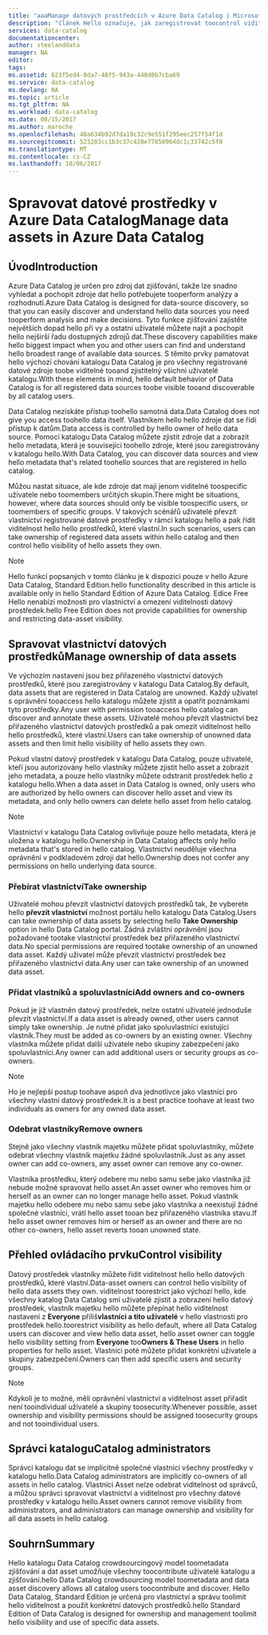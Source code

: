 ```yaml
---
title: "aaaManage datových prostředcích v Azure Data Catalog | Microsoft Docs"
description: "článek Hello označuje, jak zaregistrovat toocontrol viditelnost a vlastnictví datových prostředků v Azure Data Catalog."
services: data-catalog
documentationcenter: 
author: steelanddata
manager: NA
editor: 
tags: 
ms.assetid: 623f5ed4-8da7-48f5-943a-448d0b7cba69
ms.service: data-catalog
ms.devlang: NA
ms.topic: article
ms.tgt_pltfrm: NA
ms.workload: data-catalog
ms.date: 08/15/2017
ms.author: maroche
ms.openlocfilehash: 48a634b92d7da19c32c9e551f295eec257f54f1d
ms.sourcegitcommit: 523283cc1b3c37c428e77850964dc1c33742c5f0
ms.translationtype: MT
ms.contentlocale: cs-CZ
ms.lasthandoff: 10/06/2017
---
```

# <a name="manage-data-assets-in-azure-data-catalog"></a><span data-ttu-id="3e176-103">Spravovat datové prostředky v Azure Data Catalog</span><span class="sxs-lookup"><span data-stu-id="3e176-103">Manage data assets in Azure Data Catalog</span></span>
## <a name="introduction"></a><span data-ttu-id="3e176-104">Úvod</span><span class="sxs-lookup"><span data-stu-id="3e176-104">Introduction</span></span>
<span data-ttu-id="3e176-105">Azure Data Catalog je určen pro zdroj dat zjišťování, takže lze snadno vyhledat a pochopit zdroje dat hello potřebujete tooperform analýzy a rozhodnutí.</span><span class="sxs-lookup"><span data-stu-id="3e176-105">Azure Data Catalog is designed for data-source discovery, so that you can easily discover and understand hello data sources you need tooperform analysis and make decisions.</span></span> <span data-ttu-id="3e176-106">Tyto funkce zjišťování zajistěte největších dopad hello při vy a ostatní uživatelé můžete najít a pochopit hello nejširší řadu dostupných zdrojů dat.</span><span class="sxs-lookup"><span data-stu-id="3e176-106">These discovery capabilities make hello biggest impact when you and other users can find and understand hello broadest range of available data sources.</span></span> <span data-ttu-id="3e176-107">S těmito prvky pamatovat hello výchozí chování katalogu Data Catalog je pro všechny registrované datové zdroje toobe viditelné tooand zjistitelný všichni uživatelé katalogu.</span><span class="sxs-lookup"><span data-stu-id="3e176-107">With these elements in mind, hello default behavior of Data Catalog is for all registered data sources toobe visible tooand discoverable by all catalog users.</span></span>

<span data-ttu-id="3e176-108">Data Catalog nezískáte přístup toohello samotná data.</span><span class="sxs-lookup"><span data-stu-id="3e176-108">Data Catalog does not give you access toohello data itself.</span></span> <span data-ttu-id="3e176-109">Vlastníkem hello hello zdroje dat se řídí přístup k datům.</span><span class="sxs-lookup"><span data-stu-id="3e176-109">Data access is controlled by hello owner of hello data source.</span></span> <span data-ttu-id="3e176-110">Pomocí katalogu Data Catalog můžete zjistit zdroje dat a zobrazit hello metadata, která je související toohello zdroje, které jsou zaregistrovány v katalogu hello.</span><span class="sxs-lookup"><span data-stu-id="3e176-110">With Data Catalog, you can discover data sources and view hello metadata that's related toohello sources that are registered in hello catalog.</span></span>

<span data-ttu-id="3e176-111">Můžou nastat situace, ale kde zdroje dat mají jenom viditelné toospecific uživatele nebo toomembers určitých skupin.</span><span class="sxs-lookup"><span data-stu-id="3e176-111">There might be situations, however, where data sources should only be visible toospecific users, or toomembers of specific groups.</span></span> <span data-ttu-id="3e176-112">V takových scénářů uživatelé převzít vlastnictví registrované datové prostředky v rámci katalogu hello a pak řídit viditelnost hello hello prostředků, které vlastní.</span><span class="sxs-lookup"><span data-stu-id="3e176-112">In such scenarios, users can take ownership of registered data assets within hello catalog and then control hello visibility of hello assets they own.</span></span>

> [!NOTE]
> <span data-ttu-id="3e176-113">Hello funkcí popsaných v tomto článku je k dispozici pouze v hello Azure Data Catalog, Standard Edition.</span><span class="sxs-lookup"><span data-stu-id="3e176-113">hello functionality described in this article is available only in hello Standard Edition of Azure Data Catalog.</span></span> <span data-ttu-id="3e176-114">Edice Free Hello nenabízí možnosti pro vlastnictví a omezení viditelnosti datový prostředek.</span><span class="sxs-lookup"><span data-stu-id="3e176-114">hello Free Edition does not provide capabilities for ownership and restricting data-asset visibility.</span></span>
>
>

## <a name="manage-ownership-of-data-assets"></a><span data-ttu-id="3e176-115">Spravovat vlastnictví datových prostředků</span><span class="sxs-lookup"><span data-stu-id="3e176-115">Manage ownership of data assets</span></span>
<span data-ttu-id="3e176-116">Ve výchozím nastavení jsou bez přiřazeného vlastnictví datových prostředků, které jsou zaregistrovány v katalogu Data Catalog.</span><span class="sxs-lookup"><span data-stu-id="3e176-116">By default, data assets that are registered in Data Catalog are unowned.</span></span> <span data-ttu-id="3e176-117">Každý uživatel s oprávnění tooaccess hello katalogu můžete zjistit a opatřit poznámkami tyto prostředky.</span><span class="sxs-lookup"><span data-stu-id="3e176-117">Any user with permission tooaccess hello catalog can discover and annotate these assets.</span></span> <span data-ttu-id="3e176-118">Uživatelé mohou převzít vlastnictví bez přiřazeného vlastnictví datových prostředků a pak omezit viditelnost hello hello prostředků, které vlastní.</span><span class="sxs-lookup"><span data-stu-id="3e176-118">Users can take ownership of unowned data assets and then limit hello visibility of hello assets they own.</span></span>

<span data-ttu-id="3e176-119">Pokud vlastní datový prostředek v katalogu Data Catalog, pouze uživatelé, kteří jsou autorizovány hello vlastníky můžete zjistit hello asset a zobrazit jeho metadata, a pouze hello vlastníky můžete odstranit prostředek hello z katalogu hello.</span><span class="sxs-lookup"><span data-stu-id="3e176-119">When a data asset in Data Catalog is owned, only users who are authorized by hello owners can discover hello asset and view its metadata, and only hello owners can delete hello asset from hello catalog.</span></span>

> [!NOTE]
> <span data-ttu-id="3e176-120">Vlastnictví v katalogu Data Catalog ovlivňuje pouze hello metadata, která je uložena v katalogu hello.</span><span class="sxs-lookup"><span data-stu-id="3e176-120">Ownership in Data Catalog affects only hello metadata that's stored in hello catalog.</span></span> <span data-ttu-id="3e176-121">Vlastnictví neuděluje všechna oprávnění v podkladovém zdroji dat hello.</span><span class="sxs-lookup"><span data-stu-id="3e176-121">Ownership does not confer any permissions on hello underlying data source.</span></span>
>
>

### <a name="take-ownership"></a><span data-ttu-id="3e176-122">Přebírat vlastnictví</span><span class="sxs-lookup"><span data-stu-id="3e176-122">Take ownership</span></span>
<span data-ttu-id="3e176-123">Uživatelé mohou převzít vlastnictví datových prostředků tak, že vyberete hello **převzít vlastnictví** možnost portálu hello katalogu Data Catalog.</span><span class="sxs-lookup"><span data-stu-id="3e176-123">Users can take ownership of data assets by selecting hello **Take Ownership** option in hello Data Catalog portal.</span></span> <span data-ttu-id="3e176-124">Žádná zvláštní oprávnění jsou požadované tootake vlastnictví prostředek bez přiřazeného vlastnictví data.</span><span class="sxs-lookup"><span data-stu-id="3e176-124">No special permissions are required tootake ownership of an unowned data asset.</span></span> <span data-ttu-id="3e176-125">Každý uživatel může převzít vlastnictví prostředek bez přiřazeného vlastnictví data.</span><span class="sxs-lookup"><span data-stu-id="3e176-125">Any user can take ownership of an unowned data asset.</span></span>

### <a name="add-owners-and-co-owners"></a><span data-ttu-id="3e176-126">Přidat vlastníků a spoluvlastníci</span><span class="sxs-lookup"><span data-stu-id="3e176-126">Add owners and co-owners</span></span>
<span data-ttu-id="3e176-127">Pokud je již vlastněn datový prostředek, nelze ostatní uživatelé jednoduše převzít vlastnictví.</span><span class="sxs-lookup"><span data-stu-id="3e176-127">If a data asset is already owned, other users cannot simply take ownership.</span></span> <span data-ttu-id="3e176-128">Je nutné přidat jako spoluvlastníci existující vlastník.</span><span class="sxs-lookup"><span data-stu-id="3e176-128">They must be added as co-owners by an existing owner.</span></span> <span data-ttu-id="3e176-129">Všechny vlastníka můžete přidat další uživatele nebo skupiny zabezpečení jako spoluvlastníci.</span><span class="sxs-lookup"><span data-stu-id="3e176-129">Any owner can add additional users or security groups as co-owners.</span></span>

> [!NOTE]
> <span data-ttu-id="3e176-130">Ho je nejlepší postup toohave aspoň dva jednotlivce jako vlastníci pro všechny vlastní datový prostředek.</span><span class="sxs-lookup"><span data-stu-id="3e176-130">It is a best practice toohave at least two individuals as owners for any owned data asset.</span></span>
>
>

### <a name="remove-owners"></a><span data-ttu-id="3e176-131">Odebrat vlastníky</span><span class="sxs-lookup"><span data-stu-id="3e176-131">Remove owners</span></span>
<span data-ttu-id="3e176-132">Stejně jako všechny vlastník majetku můžete přidat spoluvlastníky, můžete odebrat všechny vlastník majetku žádné spoluvlastník.</span><span class="sxs-lookup"><span data-stu-id="3e176-132">Just as any asset owner can add co-owners, any asset owner can remove any co-owner.</span></span>

<span data-ttu-id="3e176-133">Vlastníka prostředku, který odebere mu nebo samu sebe jako vlastníka již nebude možné spravovat hello asset.</span><span class="sxs-lookup"><span data-stu-id="3e176-133">An asset owner who removes him or herself as an owner can no longer manage hello asset.</span></span> <span data-ttu-id="3e176-134">Pokud vlastník majetku hello odebere mu nebo samu sebe jako vlastníka a neexistují žádné společné vlastníci, vrátí hello asset tooan bez přiřazeného vlastníka stavu.</span><span class="sxs-lookup"><span data-stu-id="3e176-134">If hello asset owner removes him or herself as an owner and there are no other co-owners, hello asset reverts tooan unowned state.</span></span>

## <a name="control-visibility"></a><span data-ttu-id="3e176-135">Přehled ovládacího prvku</span><span class="sxs-lookup"><span data-stu-id="3e176-135">Control visibility</span></span>
<span data-ttu-id="3e176-136">Datový prostředek vlastníky můžete řídit viditelnost hello hello datových prostředků, které vlastní.</span><span class="sxs-lookup"><span data-stu-id="3e176-136">Data-asset owners can control hello visibility of hello data assets they own.</span></span> <span data-ttu-id="3e176-137">viditelnost toorestrict jako výchozí hello, kde všechny katalog Data Catalog smí uživatelé zjistit a zobrazení hello datový prostředek, vlastník majetku hello můžete přepínat hello viditelnost nastavení z **Everyone** příliš**vlastníci a tito uživatelé** v hello vlastnosti pro prostředek hello.</span><span class="sxs-lookup"><span data-stu-id="3e176-137">toorestrict visibility as hello default, where all Data Catalog users can discover and view hello data asset, hello asset owner can toggle hello visibility setting from **Everyone** too**Owners & These Users** in hello properties for hello asset.</span></span> <span data-ttu-id="3e176-138">Vlastníci poté můžete přidat konkrétní uživatele a skupiny zabezpečení.</span><span class="sxs-lookup"><span data-stu-id="3e176-138">Owners can then add specific users and security groups.</span></span>

> [!NOTE]
> <span data-ttu-id="3e176-139">Kdykoli je to možné, měli oprávnění vlastnictví a viditelnost asset přiřadit není tooindividual uživatelé a skupiny toosecurity.</span><span class="sxs-lookup"><span data-stu-id="3e176-139">Whenever possible, asset ownership and visibility permissions should be assigned toosecurity groups and not tooindividual users.</span></span>
>
>

## <a name="catalog-administrators"></a><span data-ttu-id="3e176-140">Správci katalogu</span><span class="sxs-lookup"><span data-stu-id="3e176-140">Catalog administrators</span></span>
<span data-ttu-id="3e176-141">Správci katalogu dat se implicitně společné vlastníci všechny prostředky v katalogu hello.</span><span class="sxs-lookup"><span data-stu-id="3e176-141">Data Catalog administrators are implicitly co-owners of all assets in hello catalog.</span></span> <span data-ttu-id="3e176-142">Vlastníci Asset nelze odebrat viditelnost od správců, a můžou správci spravovat vlastnictví a viditelnost pro všechny datové prostředky v katalogu hello.</span><span class="sxs-lookup"><span data-stu-id="3e176-142">Asset owners cannot remove visibility from administrators, and administrators can manage ownership and visibility for all data assets in hello catalog.</span></span>

## <a name="summary"></a><span data-ttu-id="3e176-143">Souhrn</span><span class="sxs-lookup"><span data-stu-id="3e176-143">Summary</span></span>
<span data-ttu-id="3e176-144">Hello katalogu Data Catalog crowdsourcingový model toometadata zjišťování a dat asset umožňuje všechny toocontribute uživatelé katalogu a zjišťování.</span><span class="sxs-lookup"><span data-stu-id="3e176-144">hello Data Catalog crowdsourcing model toometadata and data asset discovery allows all catalog users toocontribute and discover.</span></span> <span data-ttu-id="3e176-145">Hello Data Catalog, Standard Edition je určená pro vlastnictví a správu toolimit hello viditelnost a použít konkrétní datových prostředků.</span><span class="sxs-lookup"><span data-stu-id="3e176-145">hello Standard Edition of Data Catalog is designed for ownership and management toolimit hello visibility and use of specific data assets.</span></span>
